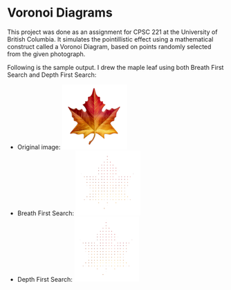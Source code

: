 # Voronoi Diagrams

This project was done as an assignment for CPSC 221 at the University of British Columbia. It simulates the pointillistic effect using a mathematical construct called a Voronoi Diagram, based on points randomly selected from the given photograph.

Following is the sample output. I drew the maple leaf using both Breath First Search and Depth First Search:
- Original image:
![alt text](https://github.com/minhducubc97/Voronoi-diagrams/blob/master/originals/leaf.png)
- Breath First Search:
![alt text](https://github.com/minhducubc97/Voronoi-diagrams/blob/master/images/bfssolidleaf.gif)
- Depth First Search:
![alt text](https://github.com/minhducubc97/Voronoi-diagrams/blob/master/images/dfssolidleaf.gif)